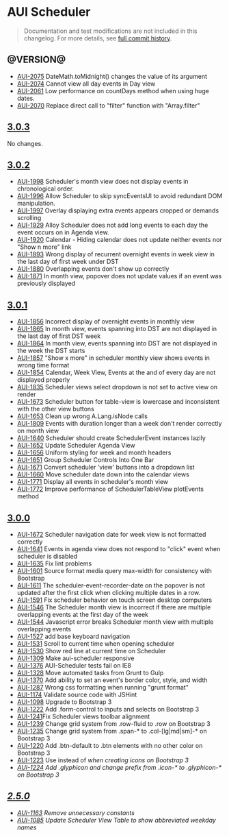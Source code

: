 # AUI Scheduler

> Documentation and test modifications are not included in this changelog. For more details, see [full commit history](https://github.com/liferay/alloy-ui/commits/master/src/aui-scheduler).

## @VERSION@

* [AUI-2075](https://issues.liferay.com/browse/AUI-2075) DateMath.toMidnight() changes the value of its argument
* [AUI-2074](https://issues.liferay.com/browse/AUI-2074) Cannot view all day events in Day view
* [AUI-2061](https://issues.liferay.com/browse/AUI-2061) Low performance on countDays method when using huge dates.
* [AUI-2070](https://issues.liferay.com/browse/AUI-2070) Replace direct call to "filter" function with "Array.filter"

## [3.0.3](https://github.com/liferay/alloy-ui/releases/tag/3.0.3)

No changes.

## [3.0.2](https://github.com/liferay/alloy-ui/releases/tag/3.0.2)

* [AUI-1998](https://issues.liferay.com/browse/AUI-1998) Scheduler's month view does not display events in chronological order.
* [AUI-1996](https://issues.liferay.com/browse/AUI-1996) Allow Scheduler to skip syncEventsUI to avoid redundant DOM manipulation.
* [AUI-1997](https://issues.liferay.com/browse/AUI-1997) Overlay displaying extra events appears cropped or demands scrolling
* [AUI-1929](https://issues.liferay.com/browse/AUI-1929) Alloy Scheduler does not add long events to each day the event occurs on in Agenda view.
* [AUI-1920](https://issues.liferay.com/browse/AUI-1920) Calendar - Hiding calendar does not update neither events nor "Show n more" link
* [AUI-1893](https://issues.liferay.com/browse/AUI-1893) Wrong display of recurrent overnight events in week view in the last day of first week under DST
* [AUI-1880](https://issues.liferay.com/browse/AUI-1880) Overlapping events don't show up correctly
* [AUI-1871](https://issues.liferay.com/browse/AUI-1871) In month view, popover does not update values if an event was previously displayed

## [3.0.1](https://github.com/liferay/alloy-ui/releases/tag/3.0.1)

* [AUI-1856](https://issues.liferay.com/browse/AUI-1856) Incorrect display of overnight events in monthly view
* [AUI-1865](https://issues.liferay.com/browse/AUI-1865) In month view, events spanning into DST are not displayed in the last day of first DST week
* [AUI-1864](https://issues.liferay.com/browse/AUI-1864) In month view, events spanning into DST are not displayed in the week the DST starts
* [AUI-1857](https://issues.liferay.com/browse/AUI-1857) "Show x more" in scheduler monthly view shows events in wrong time format
* [AUI-1854](https://issues.liferay.com/browse/AUI-1854) Calendar, Week View, Events at the and of every day are not displayed properly
* [AUI-1835](https://issues.liferay.com/browse/AUI-1835) Scheduler views select dropdown is not set to active view on render
* [AUI-1673](https://issues.liferay.com/browse/AUI-1673) Scheduler button for table-view is lowercase and inconsistent with the other view buttons
* [AUI-1653](https://issues.liferay.com/browse/AUI-1653) Clean up wrong A.Lang.isNode calls
* [AUI-1809](https://issues.liferay.com/browse/AUI-1809) Events with duration longer than a week don't render correctly on month view
* [AUI-1640](https://issues.liferay.com/browse/AUI-1640) Scheduler should create SchedulerEvent instances lazily
* [AUI-1652](https://issues.liferay.com/browse/AUI-1652) Update Scheduler Agenda View
* [AUI-1656](https://issues.liferay.com/browse/AUI-1656) Uniform styling for week and month headers
* [AUI-1651](https://issues.liferay.com/browse/AUI-1651) Group Scheduler Controls Into One Bar
* [AUI-1671](https://issues.liferay.com/browse/AUI-1671) Convert scheduler 'view' buttons into a dropdown list
* [AUI-1660](https://issues.liferay.com/browse/AUI-1660) Move scheduler date down into the calendar views
* [AUI-1771](https://issues.liferay.com/browse/AUI-1771) Display all events in scheduler's month view
* [AUI-1772](https://issues.liferay.com/browse/AUI-1772) Improve performance of SchedulerTableView plotEvents method

## [3.0.0](https://github.com/liferay/alloy-ui/releases/tag/3.0.0)

* [AUI-1672](https://issues.liferay.com/browse/AUI-1672) Scheduler navigation date for week view is not formatted correctly
* [AUI-1641](https://issues.liferay.com/browse/AUI-1641) Events in agenda view does not respond to "click" event when scheduler is disabled
* [AUI-1635](https://issues.liferay.com/browse/AUI-1635) Fix lint problems
* [AUI-1601](https://issues.liferay.com/browse/AUI-1601) Source format media query max-width for consistency with Bootstrap
* [AUI-1611](https://issues.liferay.com/browse/AUI-1611) The scheduler-event-recorder-date on the popover is not updated after the first click when clicking multiple dates in a row.
* [AUI-1591](https://issues.liferay.com/browse/AUI-1591) Fix scheduler behavior on touch screen desktop computers
* [AUI-1546](https://issues.liferay.com/browse/AUI-1546) The Scheduler month view is incorrect if there are multiple overlapping events at the first day of the week
* [AUI-1544](https://issues.liferay.com/browse/AUI-1544) Javascript error breaks Scheduler month view with multiple overlapping events
* [AUI-1527](https://issues.liferay.com/browse/AUI-1527) add base keyboard navigation
* [AUI-1531](https://issues.liferay.com/browse/AUI-1531) Scroll to current time when opening scheduler
* [AUI-1530](https://issues.liferay.com/browse/AUI-1530) Show red line at current time on Scheduler
* [AUI-1309](https://issues.liferay.com/browse/AUI-1309) Make aui-scheduler responsive
* [AUI-1376](https://issues.liferay.com/browse/AUI-1376) AUI-Scheduler tests fail on IE8
* [AUI-1328](https://issues.liferay.com/browse/AUI-1328) Move automated tasks from Grunt to Gulp
* [AUI-1370](https://issues.liferay.com/browse/AUI-1370) Add ability to set an event's border color, style, and width
* [AUI-1287](https://issues.liferay.com/browse/AUI-1287) Wrong css formatting when running "grunt format"
* [AUI-1174](https://issues.liferay.com/browse/AUI-1174) Validate source code with JSHint
* [AUI-1098](https://issues.liferay.com/browse/AUI-1098) Upgrade to Bootstrap 3
* [AUI-1222](https://issues.liferay.com/browse/AUI-1222) Add .form-control to inputs and selects on Bootstrap 3
* [AUI-1241](https://issues.liferay.com/browse/AUI-1241)Fix Scheduler views toolbar alignment
* [AUI-1239](https://issues.liferay.com/browse/AUI-1239) Change grid system from .row-fluid to .row on Bootstrap 3
* [AUI-1235](https://issues.liferay.com/browse/AUI-1235) Change grid system from .span-* to .col-[lg|md|sm]-* on Bootstrap 3
* [AUI-1220](https://issues.liferay.com/browse/AUI-1220) Add .btn-default to .btn elements with no other color on Bootstrap 3
* [AUI-1223](https://issues.liferay.com/browse/AUI-1223) Use <span> instead of <i> when creating icons on Bootstrap 3
* [AUI-1224](https://issues.liferay.com/browse/AUI-1224) Add .glyphicon and change prefix from .icon-* to .glyphicon-* on Bootstrap 3

## [2.5.0](https://github.com/liferay/alloy-ui/releases/tag/2.5.0)

* [AUI-1163](https://issues.liferay.com/browse/AUI-1163) Remove unnecessary constants
* [AUI-1085](https://issues.liferay.com/browse/AUI-1085) Update Scheduler View Table to show abbreviated weekday names
